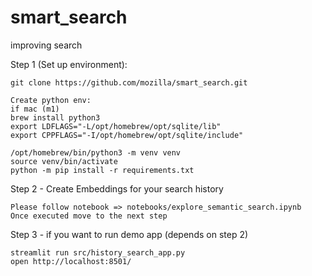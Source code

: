 # smart_search
improving search


Step 1 (Set up environment):
```
git clone https://github.com/mozilla/smart_search.git

Create python env:
if mac (m1)
brew install python3
export LDFLAGS="-L/opt/homebrew/opt/sqlite/lib"
export CPPFLAGS="-I/opt/homebrew/opt/sqlite/include"

/opt/homebrew/bin/python3 -m venv venv
source venv/bin/activate 
python -m pip install -r requirements.txt
```

Step 2 - Create Embeddings for your search history
```
Please follow notebook => notebooks/explore_semantic_search.ipynb
Once executed move to the next step
```

Step 3 - if you want to run demo app (depends on step 2)
```
streamlit run src/history_search_app.py
open http://localhost:8501/
```
